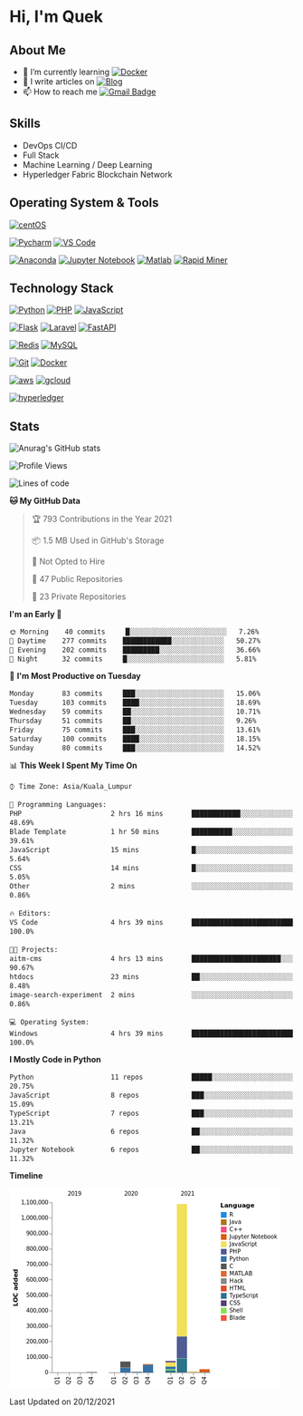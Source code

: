 # Hi, I'm Quek

## About Me

- 🌱 I’m currently learning [![Docker](https://img.shields.io/badge/-docker-005571?style=for-the-badge&logo=docker&logoColor=ffffff)](https://www.docker.com/)
- 📝 I write articles on [![Blog](https://img.shields.io/badge/-medium-ffffff?style=for-the-badge&logo=medium&logoColor=000000)](https://medium.com/)
- 📫 How to reach me [![Gmail Badge](https://img.shields.io/badge/-gmail-c14438?style=for-the-badge&logo=Gmail&logoColor=ffffff)](mailto:qyaojing@gmail.com) 

## Skills
- DevOps CI/CD
- Full Stack
- Machine Learning / Deep Learning
- Hyperledger Fabric Blockchain Network

## Operating System & Tools

[![centOS](https://img.shields.io/badge/CentOS-7.0-blue?style=flat-square&logo=CentOS&logoColor=262577)](https://www.centos.org/)

[![Pycharm](https://img.shields.io/badge/IDE-PyCharm-yellow?style=flat-square&logo=JetBrains)](https://www.jetbrains.com/pycharm/)
[![VS Code](https://img.shields.io/badge/IDE-VSCode-%23007ACC?style=flat-square&logo=Visual-studio-code)](https://code.visualstudio.com/)

[![Anaconda](https://img.shields.io/badge/DS_IDE-anaconda-%23007ACC?style=flat-square&logo=anaconda)](https://www.anaconda.com/)
[![Jupyter Notebook](https://img.shields.io/badge/DS_IDE-JupyterNotebook-%23007ACC?style=flat-square&logo=jupyter)](https://jupyter.org/)
[![Matlab](https://img.shields.io/badge/DS_IDE-Matlab-%23007ACC?style=flat-square&logo=matlab)](https://www.mathworks.com/products/matlab.html)
[![Rapid Miner](https://img.shields.io/badge/DS_IDE-RapidMiner-%23007ACC?style=flat-square&logo=rapidminer)](https://rapidminer.com/)

## Technology Stack

[![Python](https://img.shields.io/badge/-Python-3776AB?style=flat-square&logo=python&logoColor=ffffff)](https://www.python.org/)
[![PHP](https://img.shields.io/badge/-php-00ADD8?style=flat-square&logo=go&logoColor=ffffff)](https://www.php.net/)
[![JavaScript](https://img.shields.io/badge/-JavaScript-%23F7DF1C?style=flat-square&logo=javascript&logoColor=000000&labelColor=%23F7DF1C&color=%23FFCE5A)](https://www.javascript.com/)

[![Flask](https://img.shields.io/badge/-Flask-000000?style=flat-square&logo=Flask&logoColor=ffffff)](https://flask.palletsprojects.com/)
[![Laravel](https://img.shields.io/badge/-Laravel-000000?style=flat-square&logo=Laravel&logoColor=ff2d20)](https://laravel.com/)
[![FastAPI](https://img.shields.io/badge/-FastAPI-ffffff?style=flat-square&logo=FastAPI&logoColor=009688)](https://fastapi.tiangolo.com/)

[![Redis](https://img.shields.io/badge/-Redis-DC382D?style=flat-square&logo=Redis&logoColor=ffffff)](https://redis.io/)
[![MySQL](https://img.shields.io/badge/-MySQL-4479A1?style=flat-square&logo=MySQL&logoColor=ffffff)](https://www.mysql.com/)


[![Git](https://img.shields.io/badge/-Git-%23F05032?style=flat-square&logo=git&logoColor=%23ffffff)](https://git-scm.com/)
[![Docker](https://img.shields.io/badge/-Docker-2496ED?style=flat-square&logo=docker&logoColor=ffffff)](https://www.docker.com/)


[![aws](https://img.shields.io/badge/-amazonaws-%23F05032?style=flat-square&logo=amazon-aws&logoColor=%23ffffff)](https://git-scm.com/)
[![gcloud](https://img.shields.io/badge/-googlecloud-4285f4?style=flat-square&logo=google-cloud&logoColor=ffffff)](https://www.docker.com/)

[![hyperledger](https://img.shields.io/badge/-hyperledger-f9f8f8?style=flat-square&logo=hyperledger&logoColor=373737)](https://www.hyperledger.org/use/fabric/)

## Stats

![Anurag's GitHub stats](https://github-readme-stats.vercel.app/api?username=Skyquek&count_private=true&show_icons=true&theme=tokyonight)

<!--START_SECTION:waka-->
![Profile Views](http://img.shields.io/badge/Profile%20Views-2-blue)

![Lines of code](https://img.shields.io/badge/From%20Hello%20World%20I%27ve%20Written-1%20Million%20lines%20of%20code-blue)

**🐱 My GitHub Data** 

> 🏆 793 Contributions in the Year 2021
 > 
> 📦 1.5 MB Used in GitHub's Storage 
 > 
> 🚫 Not Opted to Hire
 > 
> 📜 47 Public Repositories 
 > 
> 🔑 23 Private Repositories  
 > 
**I'm an Early 🐤** 

```text
🌞 Morning    40 commits     █░░░░░░░░░░░░░░░░░░░░░░░░   7.26% 
🌆 Daytime    277 commits    ████████████░░░░░░░░░░░░░   50.27% 
🌃 Evening    202 commits    █████████░░░░░░░░░░░░░░░░   36.66% 
🌙 Night      32 commits     █░░░░░░░░░░░░░░░░░░░░░░░░   5.81%

```
📅 **I'm Most Productive on Tuesday** 

```text
Monday       83 commits     ███░░░░░░░░░░░░░░░░░░░░░░   15.06% 
Tuesday      103 commits    ████░░░░░░░░░░░░░░░░░░░░░   18.69% 
Wednesday    59 commits     ██░░░░░░░░░░░░░░░░░░░░░░░   10.71% 
Thursday     51 commits     ██░░░░░░░░░░░░░░░░░░░░░░░   9.26% 
Friday       75 commits     ███░░░░░░░░░░░░░░░░░░░░░░   13.61% 
Saturday     100 commits    ████░░░░░░░░░░░░░░░░░░░░░   18.15% 
Sunday       80 commits     ███░░░░░░░░░░░░░░░░░░░░░░   14.52%

```


📊 **This Week I Spent My Time On** 

```text
⌚︎ Time Zone: Asia/Kuala_Lumpur

💬 Programming Languages: 
PHP                      2 hrs 16 mins       ████████████░░░░░░░░░░░░░   48.69% 
Blade Template           1 hr 50 mins        ██████████░░░░░░░░░░░░░░░   39.61% 
JavaScript               15 mins             █░░░░░░░░░░░░░░░░░░░░░░░░   5.64% 
CSS                      14 mins             █░░░░░░░░░░░░░░░░░░░░░░░░   5.05% 
Other                    2 mins              ░░░░░░░░░░░░░░░░░░░░░░░░░   0.86%

🔥 Editors: 
VS Code                  4 hrs 39 mins       █████████████████████████   100.0%

🐱‍💻 Projects: 
aitm-cms                 4 hrs 13 mins       ██████████████████████░░░   90.67% 
htdocs                   23 mins             ██░░░░░░░░░░░░░░░░░░░░░░░   8.48% 
image-search-experiment  2 mins              ░░░░░░░░░░░░░░░░░░░░░░░░░   0.86%

💻 Operating System: 
Windows                  4 hrs 39 mins       █████████████████████████   100.0%

```

**I Mostly Code in Python** 

```text
Python                   11 repos            █████░░░░░░░░░░░░░░░░░░░░   20.75% 
JavaScript               8 repos             ███░░░░░░░░░░░░░░░░░░░░░░   15.09% 
TypeScript               7 repos             ███░░░░░░░░░░░░░░░░░░░░░░   13.21% 
Java                     6 repos             ██░░░░░░░░░░░░░░░░░░░░░░░   11.32% 
Jupyter Notebook         6 repos             ██░░░░░░░░░░░░░░░░░░░░░░░   11.32%

```


**Timeline**

![Chart not found](https://raw.githubusercontent.com/Skyquek/Skyquek/main/charts/bar_graph.png) 


 Last Updated on 20/12/2021
<!--END_SECTION:waka-->

<!--
**cxyfreedom/cxyfreedom** is a ✨ _special_ ✨ repository because its `README.md` (this file) appears on your GitHub profile.

Here are some ideas to get you started:

- 🔭 I’m currently working on ...
- 🌱 I’m currently learning ...
- 👯 I’m looking to collaborate on ...
- 🤔 I’m looking for help with ...
- 💬 Ask me about ...
- 📫 How to reach me: ...
- 😄 Pronouns: ...
- ⚡ Fun fact: ...
-->
